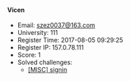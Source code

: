 #### Vicen  

* Email: szez0037@163.com  
* University: 111  
* Register Time: 2017-08-05 09:29:25  
* Register IP: 157.0.78.111  
* Score: 1  
* Solved challenges: 
  * [[MISC] signin](https://github.com/SniperOJ/Challenges/blob/master/misc/signin.json)  
